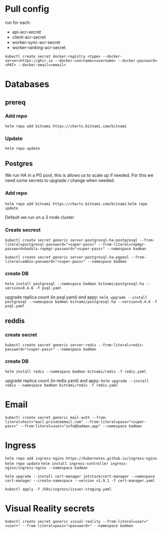 # Pull config

run for each:

- api-acr-secret
- client-acr-secret
- worker-sync-acr-secret
- worker-ranking-acr-secret

`kubectl create secret docker-registry <type> --docker-server=https://ghcr.io --docker-username=<username> --docker-password=<PAT> --docker-email=<email>`

# Databases

## prereq

### Add repo

`helm repo add bitnami https://charts.bitnami.com/bitnami`

### Update

`helm repo update`

## Postgres

We run HA in a PG pool, this is allows us to scale up if needed.
For this we need some secrets to upgrade / change when needed.

### Add repo

`helm repo add bitnami https://charts.bitnami.com/bitnami`
`helm repo update`

Default we run on a 3 node cluster

### Create secrest

`kubectl create secret generic server-postgresql-ha-postgresql --from-literal=postgresql-password="<super-pass>" --from-literal=repmgr-password=badvla-repmgr-password="<super-pass>" --namespace badman`

`kubectl create secret generic server-postgresql-ha-pgpool --from-literal=admin-password="<super-pass>" --namespace badman`

### create DB

`helm install postgresql --namespace badman bitnami/postgresql-ha --version=9.4.6 -f psql.yaml`

upgrade replica count (in psql.yaml) and appy:
`helm upgrade --install postgresql --namespace badman bitnami/postgresql-ha --version=9.4.6 -f psql.yaml`

## reddis

### create secret

`kubectl create secret generic server-redis --from-literal=redis-password="<super-pass>" --namespace badman`

### create DB

`helm install redis --namespace badman bitnami/redis -f redis.yaml`

upgrade replica count (in redis.yaml) and appy:
`helm upgrade --install redis --namespace badman bitnami/redis -f redis.yaml`

# Email

`kubectl create secret generic mail-auth --from-literal=host="mail.privateemail.com" --from-literal=pass="<super-pass>" --from-literal=user="info@badman.app" --namespace badman`

# Ingress

`helm repo add ingress-nginx https://kubernetes.github.io/ingress-nginx`
`helm repo update`
`helm install ingress-controller ingress-nginx/ingress-nginx --namespace badman`

`helm upgrade --install cert-manager jetstack/cert-manager --namespace cert-manager --create-namespace --version v1.9.1 -f cert-manager.yaml`

`kubectl apply -f /k8s/ingress/issuer-staging.yaml`

# Visual Reality secrets

`kubectl create secret generic visual-reality --from-literal=user="<user>" --from-literal=pass="<password>" --namespace badman`
